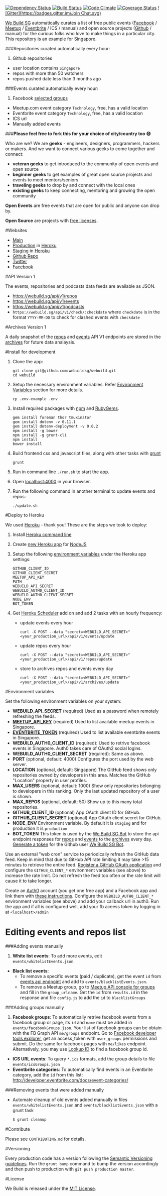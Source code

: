 [![Dependency Status](https://img.shields.io/gemnasium/webuildsg/webuild.svg)](https://gemnasium.com/webuildsg/webuild) [![Build Status](https://img.shields.io/travis/webuildsg/webuild/master.svg)](https://travis-ci.org/webuildsg/webuild) [![Code Climate](https://codeclimate.com/github/webuildsg/webuild/badges/gpa.svg)](https://codeclimate.com/github/webuildsg/webuild) [![Coverage Status](https://img.shields.io/coveralls/webuildsg/webuild.svg)](https://coveralls.io/r/webuildsg/webuild) [![Gitter](https://badges.gitter.im/Join Chat.svg)](https://gitter.im/webuildsg/webuild?utm_source=badge&utm_medium=badge&utm_campaign=pr-badge&utm_content=badge)

[We Build SG](http://webuild.sg/) automatically curates a list of free public events ([Facebook](https://developers.facebook.com/docs/graph-api/reference/v2.0/group/events) / [Meetup](http://www.meetup.com/meetup_api/docs/2/event/#get) / [Eventbrite](http://developer.eventbrite.com/doc/events/event_search/) / ICS / manual) and open source projects ([Github](https://developer.github.com/v3/) / manual) for the curious folks who love to make things in a particular city. This repository is an example for Singapore.

###Repositories curated automatically every hour:

1. Github repositories
- user location contains `Singapore`
- repos with more than 50 watchers
- repos pushed date less than 3 months ago

###Events curated automatically every hour:

1. Facebook [selected groups](/events/facebookGroups.json)
- Meetup.com event category `Technology`, free, has a valid location
- Eventbrite event category `Technology`, free, has a valid location
- ICS url
- Manually added events

###**Please feel free to fork this for your choice of city/country too :smile:**

Who are we? We are **geeks** - engineers, designers, programmers, hackers or makers. And we want to connect various geeks to come together and connect:

- **veteran geeks** to get introduced to the community of open events and open source
- **beginner geeks** to get examples of great open source projects and events to meet mentors/seniors
- **traveling geeks** to drop by and connect with the local ones
- **existing geeks** to keep connecting, mentoring and growing the open community

**Open Events** are free events that are open for public and anyone can drop by.

**Open Source** are projects with [free licenses](http://en.wikipedia.org/wiki/Comparison_of_free_software_licences).


#Websites

- [Main](http://www.webuild.sg/)
- [Production](http://webuildsg.herokuapp.com/) in [Heroku](http://heroku.com/)
- [Staging](http://webuildsg-dev.herokuapp.com/) in [Heroku](http://heroku.com/)
- [Github Repo](https://github.com/webuildsg/webuild)
- [Twitter](https://twitter.com/webuildsg)
- [Facebook](https://www.facebook.com/webuildsg)

#API Version 1

The events, repositories and podcasts data feeds are available as JSON.

- <https://webuild.sg/api/v1/repos>
- <https://webuild.sg/api/v1/events>
- <https://webuild.sg/api/v1/podcasts>
- `https://webuild.sg/api/v1/check/:checkdate` where `checkdate` is in the format `YYYY-MM-DD` to check for clashed events with `checkdate`

#Archives Version 1

A daily snapshot of the [repos](https://webuild.sg/api/v1/repos) and [events](https://webuild.sg/api/v1/events) API V1 endpoints are stored in the [archives](https://github.com/webuildsg/archives) for future data analaysis.

#Install for development

1. Clone the app:

	```
	git clone git@github.com:webuildsg/webuild.git
	cd webuild
	```

1. Setup the necessary environment variables. Refer [Environment Variables](#environment-variables) section for more details.

	```
	cp .env-example .env
	```

1. Install required packages with [npm](https://www.npmjs.org/) and [RubyGems](https://rubygems.org/).

	```
	gem install foreman thor tmuxinator
	gem install dotenv -v 0.11.1
	gem install dotenv-deployment -v 0.0.2
	npm install -g bower
	npm install -g grunt-cli
	npm install
	bower install
	```
1. Build frontend css and javascript files, along with other tasks with [grunt](http://gruntjs.com/)

	```
	grunt
	```
1. Run in command line `./run.sh` to start the app.
1. Open [localhost:4000](http://localhost:4000/) in your browser.
1. Run the following command in another terminal to update events and repos:

	```
	./update.sh
	```

#Deploy to Heroku

We used [Heroku](http://heroku.com/) - thank you! These are the steps we took to deploy:

1. Install [Heroku command line](https://devcenter.heroku.com/articles/heroku-command)
1. Create [new Heroku app](https://devcenter.heroku.com/articles/creating-apps) for [NodeJS](https://devcenter.heroku.com/articles/getting-started-with-nodejs)
1. Setup the following [environment variables](#environment-variables) under the Heroku app settings:

	```
	GITHUB_CLIENT_ID
	GITHUB_CLIENT_SECRET
	MEETUP_API_KEY
	PATH
	WEBUILD_API_SECRET
	WEBUILD_AUTH0_CLIENT_ID
	WEBUILD_AUTH0_CLIENT_SECRET
	NODE_ENV
	BOT_TOKEN
	```
1. Get [Heroku Scheduler](https://addons-sso.heroku.com/apps/webuildsg-dev/addons/scheduler:standard) add on and add 2 tasks with an hourly frequency:

	- update events every hour

		```
		curl -X POST --data "secret=<WEBUILD_API_SECRET>" <your_production_url>/api/v1/events/update
		```
	- update repos every hour

		```
		curl -X POST --data "secret=<WEBUILD_API_SECRET>" <your_production_url>/api/v1/repos/update
		```

	- store to archives repos and events every day

		```
		curl -X POST --data "secret=<WEBUILD_API_SECRET>" <your_production_url>/api/v1/archives/update
		```


#Environment variables

Set the following environment variables on your system:

- **WEBUILD_API_SECRET** (required) Used as a password when remotely refreshing the feeds.
- [**MEETUP_API_KEY**](https://secure.meetup.com/meetup_api/key/) (required) Used to list available meetup events in Singapore.
- [**EVENTBRITE_TOKEN**](http://developer.eventbrite.com/) (required) Used to list available eventbrite events in Singapore.
- **WEBUILD_AUTH0_CLIENT_ID** (required): Used to retrive facebook events in Singapore. Auth0 takes care of OAuth2 social logins.
- **WEBUILD_AUTH0_CLIENT_SECRET** (required): Same as above.
- **PORT** (optional, default: 4000) Configures the port used by the web server.
- **LOCATION** (optional, default: Singapore) The GitHub feed shows only repositories owned by developers in this area. Matches the GitHub "Location" property in user profiles.
- **MAX_USERS** (optional, default: 1000) Show only repositories belonging to developers in this ranking. Only the last updated repository of a user is shown.
- **MAX_REPOS** (optional, default: 50) Show up to this many total repositories.
- **GITHUB_CLIENT_ID** (optional) App OAuth client ID for GitHub.
- **GITHUB_CLIENT_SECRET** (optional) App OAuth client secret for GitHub.
- **NODE_ENV** Environment variable. By default it is `staging` and for production it is `production`
- **BOT_TOKEN** This token is used by the [We Build SG Bot](https://github.com/webuildsg-bot) to store the api endpoint responses for [repos](https://webuild.sg/api/v1/repos) and [events](https://webuild.sg/api/v1/events) to the [archives](https://github.com/webuildsg/archives) every day. [Generate a token](https://help.github.com/articles/creating-an-access-token-for-command-line-use/) for the Github user [We Build SG Bot](https://github.com/webuildsg-bot).

Use an external "web cron" service to periodically refresh the GitHub data feed. Keep in mind that due to GitHub API rate limiting it may take >15 minutes to retrieve the entire feed. [Register a GitHub OAuth application](https://github.com/settings/applications/new) and configure the `GITHUB_CLIENT_*` environment variables (see above) to increase the rate limit. Do not refresh the feed too often or the rate limit will cause it to take longer.

Create an [Auth0](https://auth0.com/) account (you get one free app) and a Facebook app and link them with [these instructions](https://docs.auth0.com/facebook-clientid). Configure the `WEBUILD_AUTH0_CLIENT_*` environment variables (see above) and add your callback url in auth0. Run the app and if all is configured well, add your fb aceess token by logging in at `<localhost>/admin`

# Editing events and repos list

###Adding events manually

1. **White list events**: To add more events, edit `events/whitelistEvents.json`.
- **Black list events**:
	- To remove a specific events (paid / duplicate), get the event `id` from [events api endpoint](http://webuild.sg/api/v1/events) and add to `events/blacklistEvents.json`.
	- To remove a Meetup group, go to [Meetup API console for groups](http://www.meetup.com/meetup_api/console/?path=/2/groups) and fill in the `group_urlname`. Get the `id` from `results.id` in the response and file `config.js` to add the `id` to `blacklistGroups`

###Adding groups manually

1. **Facebook groups**: To automatically retrive facebook events from a facebook group or page, its `id` and `name` must be added in `events/facebookGroups.json`. Your list of facebook groups can be obtain with the FB Graph API `me/groups` endpoint. Go to [Facebook developer tools explorer](https://developers.facebook.com/tools/explorer/?method=GET&path=me%2Fgroups&version=v2.1), get an access_token with `user_groups` permissions and submit. Do the same for facebook pages with `me/likes` endpoint. Alternatively, you may use [Lookup ID](http://lookup-id.com) to find a facebook group id.
- **ICS URL events**: To query `*.ics` formats, add the group details to file `events/icsGroups.json`
- **Eventbrite categories**: To automatically find events in an Eventbrite category, add the `id` from this list: <http://developer.eventbrite.com/docs/event-categories/>

###Removing events that were added manually

- Automate cleanup of old events added manually in files `events/whitelistEvents.json` and `events/blacklistEvents.json` with a grunt task

	```sh
	$ grunt cleanup
	```

#Contribute

Please see `CONTRIBUTING.md` for details.

#Versioning

Every production code has a version following the [Semantic Versioning guidelines](http://semver.org/). Run the `grunt bump` command to bump the version accordingly and then push to production with `git push production master`.

#License

We Build is released under the [MIT License](http://opensource.org/licenses/MIT).
